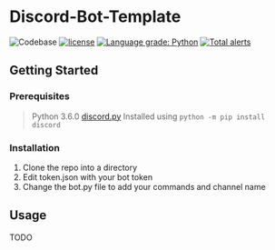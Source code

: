 # Discord-Bot-Template
![Codebase](https://img.shields.io/badge/code-Python3.6-blue.svg) [![license](https://img.shields.io/github/license/mashape/apistatus.svg)](https://raw.githubusercontent.com/gquarles/Discord-Bot-Template/master/LICENSE)
[![Language grade: Python](https://img.shields.io/lgtm/grade/python/g/gquarles/Discord-Bot-Template.svg?logo=lgtm&logoWidth=18)](https://lgtm.com/projects/g/gquarles/Discord-Bot-Template/context:python)
[![Total alerts](https://img.shields.io/lgtm/alerts/g/gquarles/Discord-Bot-Template.svg?logo=lgtm&logoWidth=18)](https://lgtm.com/projects/g/gquarles/Discord-Bot-Template/alerts/)


## Getting Started

### Prerequisites
> Python 3.6.0
> [discord.py](https://github.com/Rapptz/discord.py) Installed using `python -m pip install discord`

### Installation
1. Clone the repo into a directory
2. Edit token.json with your  bot token
3. Change the bot.py file to add your commands and channel name

## Usage
TODO
